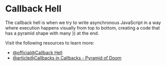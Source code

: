 # Callback Hell

The callback hell is when we try to write asynchronous JavaScript in a way where execution happens visually from top to bottom, creating a code that has a pyramid shape with many }) at the end.

Visit the following resources to learn more:

- [@official@Callback Hell](http://callbackhell.com/)
- [@article@Callbacks in Callbacks - Pyramid of Doom](https://javascript.info/callbacks#pyramid-of-doom)